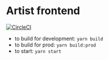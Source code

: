 # Artist frontend
[![CircleCI](https://circleci.com/gh/cs-4284-capstone/artist-frontend/tree/master.svg?style=svg)](https://circleci.com/gh/cs-4284-capstone/artist-frontend/tree/master)

* to build for development: `yarn build`
* to build for prod: `yarn build:prod`
* to start: `yarn start`
